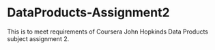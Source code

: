 # DataProducts-Assignment2
This is to meet requirements of Coursera John Hopkinds Data Products subject assignment 2. 
